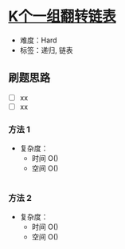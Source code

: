 # [K个一组翻转链表](https://leetcode-cn.com/problems/reverse-nodes-in-k-group/)

- 难度：Hard
- 标签：递归, 链表

## 刷题思路

- [ ] xx
- [ ] xx

### 方法 1

- 复杂度：
    - 时间 O()
    - 空间 O()

``` js

```

### 方法 2

- 复杂度：
    - 时间 O()
    - 空间 O()

``` js

```
